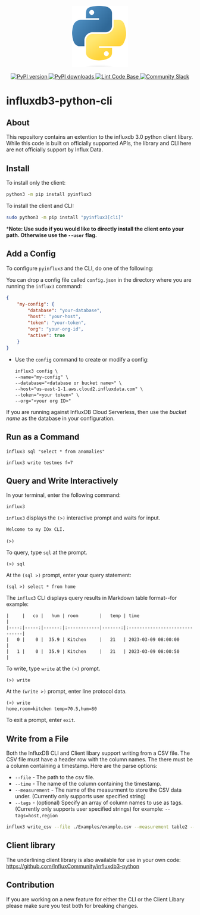 <p align="center">
    <img src="python-logo.png" alt="Your Image" width="150px">
</p>

<p align="center">
    <a href="https://pypi.org/project/influxdb3-python-cli/">
        <img src="https://img.shields.io/pypi/v/influxdb3-python-cli.svg" alt="PyPI version">
    </a>
    <a href="https://pypi.org/project/your-python-package/">
        <img src="https://img.shields.io/pypi/dm/influxdb3-python-cli.svg" alt="PyPI downloads">
    </a>
    <a href="https://github.com/InfluxCommunity/influxdb3-python-cli/actions/workflows/pylint.yml">
        <img src="https://github.com/InfluxCommunity/influxdb3-python-cli/actions/workflows/pylint.yml/badge.svg" alt="Lint Code Base">
    </a>
    <a href="https://app.slack.com/huddle/influxcommunity/">
        <img src="https://img.shields.io/badge/slack-join_chat-white.svg?logo=slack&style=social" alt="Community Slack">
    </a>
</p>

# influxdb3-python-cli
## About
This repository contains an extention to the influxdb 3.0 python client libary. While this code is built on officially supported APIs, the library and CLI here are not officially support by Influx Data. 

## Install
To install only the client:

```bash
python3 -m pip install pyinflux3
```

To install the client and CLI:

```bash
sudo python3 -m pip install "pyinflux3[cli]"
```

***Note: Use sudo if you would like to directly install the client onto your path. Otherwise use the `--user` flag.**

## Add a Config

To configure `pyinflux3` and the CLI, do one of the following:

You can drop a config file called `config.json` in the directory where you are running the `influx3` command:

```json
{
    "my-config": {
        "database": "your-database",
        "host": "your-host",
        "token": "your-token",
        "org": "your-org-id",
        "active": true
    }
}
```


- Use the `config` command to create or modify a config:

    ```
    influx3 config \
    --name="my-config" \
    --database="<database or bucket name>" \
    --host="us-east-1-1.aws.cloud2.influxdata.com" \
    --token="<your token>" \
    --org="<your org ID>"
    ```

If you are running against InfluxDB Cloud Serverless, then use the _bucket name_ as the database in your configuration.

## Run as a Command

```
influx3 sql "select * from anomalies"
```

```
influx3 write testmes f=7 
```

## Query and Write Interactively

In your terminal, enter the following command:

```
influx3
```

`influx3` displays the `(>)` interactive prompt and waits for input.

```
Welcome to my IOx CLI.

(>)
```

To query, type `sql` at the prompt.

```
(>) sql
```

At the `(sql >)` prompt, enter your query statement:

```
(sql >) select * from home
```

The `influx3` CLI displays query results in Markdown table format--for example:

```
|     |   co |   hum | room        |   temp | time                          |
|----:|-----:|------:|:------------|-------:|:------------------------------|
|   0 |    0 |  35.9 | Kitchen     |   21   | 2023-03-09 08:00:00           |
|   1 |    0 |  35.9 | Kitchen     |   21   | 2023-03-09 08:00:50           |
```

To write, type `write` at the `(>)` prompt.

```
(>) write
```

At the `(write >)` prompt, enter line protocol data.

```
(>) write 
home,room=kitchen temp=70.5,hum=80
```

To exit a prompt, enter `exit`.

## Write from a File

Both the InfluxDB CLI and Client libary support writing from a CSV file. The CSV file must have a header row with the column names. The there must be a column containing a timestamp. Here are the parse options:
* `--file` - The path to the csv file.
* `--time` - The name of the column containing the timestamp.
* `--measurement` - The name of the measurment to store the CSV data under. (Currently only supports user specified string)
* `--tags` - (optional) Specify an array of column names to use as tags. (Currently only supports user specified strings) for example: `--tags=host,region`

```bash
influx3 write_csv --file ./Examples/example.csv --measurement table2 --time Date --tags host,region
```

## Client library
The underlining client library is also available for use in your own code: https://github.com/InfluxCommunity/influxdb3-python

## Contribution
If you are working on a new feature for either the CLI or the Client Libary please make sure you test both for breaking changes. 

#